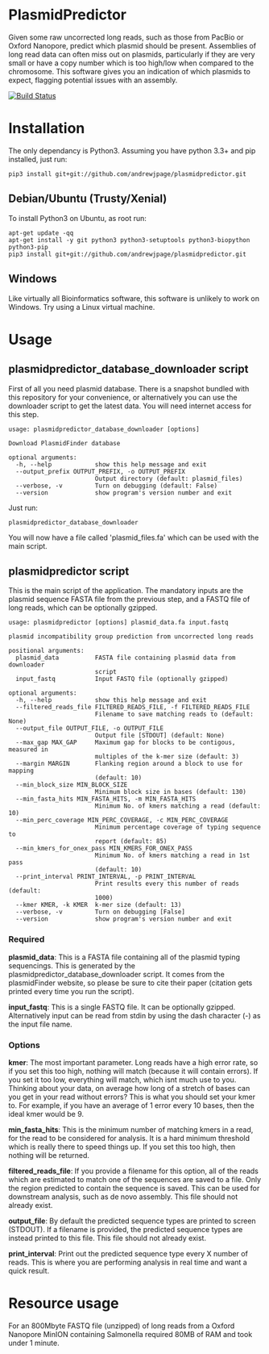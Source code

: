 # PlasmidPredictor
Given some raw uncorrected long reads, such as those from PacBio or Oxford Nanopore, predict which plasmid should be present.  Assemblies of long read data can often miss out on plasmids, particularly if they are very small or have a copy number which is too high/low when compared to the chromosome. This software gives you an indication of which plasmids to expect, flagging potential issues with an assembly.

[![Build Status](https://travis-ci.org/andrewjpage/plasmidpredictor.svg?branch=master)](https://travis-ci.org/andrewjpage/plasmidpredictor)

# Installation
The only dependancy is Python3. Assuming you have python 3.3+ and pip installed, just run:
```
pip3 install git+git://github.com/andrewjpage/plasmidpredictor.git
```

## Debian/Ubuntu (Trusty/Xenial)
To install Python3 on Ubuntu, as root run:
```
apt-get update -qq
apt-get install -y git python3 python3-setuptools python3-biopython python3-pip
pip3 install git+git://github.com/andrewjpage/plasmidpredictor.git
```

## Windows
Like virtually all Bioinformatics software, this software is unlikely to work on Windows. Try using a Linux virtual machine.

# Usage
## plasmidpredictor_database_downloader script
First of all you need plasmid database. There is a snapshot bundled with this repository for your convenience, or alternatively you can use the downloader script to get the latest data. You will need internet access for this step.

```
usage: plasmidpredictor_database_downloader [options]

Download PlasmidFinder database

optional arguments:
  -h, --help            show this help message and exit
  --output_prefix OUTPUT_PREFIX, -o OUTPUT_PREFIX
                        Output directory (default: plasmid_files)
  --verbose, -v         Turn on debugging (default: False)
  --version             show program's version number and exit
```

Just run:
```
plasmidpredictor_database_downloader 
```
You will now have a file called 'plasmid_files.fa' which can be used with the main script.

## plasmidpredictor script
This is the main script of the application. The mandatory inputs are the plasmid sequence FASTA file from the previous step, and a FASTQ file of long reads, which can be optionally gzipped.
```
usage: plasmidpredictor [options] plasmid_data.fa input.fastq

plasmid incompatibility group prediction from uncorrected long reads

positional arguments:
  plasmid_data          FASTA file containing plasmid data from downloader
                        script
  input_fastq           Input FASTQ file (optionally gzipped)

optional arguments:
  -h, --help            show this help message and exit
  --filtered_reads_file FILTERED_READS_FILE, -f FILTERED_READS_FILE
                        Filename to save matching reads to (default: None)
  --output_file OUTPUT_FILE, -o OUTPUT_FILE
                        Output file [STDOUT] (default: None)
  --max_gap MAX_GAP     Maximum gap for blocks to be contigous, measured in
                        multiples of the k-mer size (default: 3)
  --margin MARGIN       Flanking region around a block to use for mapping
                        (default: 10)
  --min_block_size MIN_BLOCK_SIZE
                        Minimum block size in bases (default: 130)
  --min_fasta_hits MIN_FASTA_HITS, -m MIN_FASTA_HITS
                        Minimum No. of kmers matching a read (default: 10)
  --min_perc_coverage MIN_PERC_COVERAGE, -c MIN_PERC_COVERAGE
                        Minimum percentage coverage of typing sequence to
                        report (default: 85)
  --min_kmers_for_onex_pass MIN_KMERS_FOR_ONEX_PASS
                        Minimum No. of kmers matching a read in 1st pass
                        (default: 10)
  --print_interval PRINT_INTERVAL, -p PRINT_INTERVAL
                        Print results every this number of reads (default:
                        1000)
  --kmer KMER, -k KMER  k-mer size (default: 13)
  --verbose, -v         Turn on debugging [False]
  --version             show program's version number and exit
```

### Required
__plasmid_data__: This is a FASTA file containing all of the plasmid typing sequencings. This is generated by the plasmidpredictor_database_downloader script. It comes from the plasmidFinder website, so please be sure to cite their paper (citation gets printed every time you run the script).

__input_fastq__: This is a single FASTQ file. It can be optionally gzipped. Alternatively input can be read from stdin by using the dash character (-) as the input file name.

### Options
__kmer__:  The most important parameter. Long reads have a high error rate, so if you set this too high, nothing will match (because it will contain errors). If you set it too low, everything will match, which isnt much use to you. Thinking about your data, on average how long of a stretch of bases can you get in your read without errors? This is what you should set your kmer to. For example, if you have an average of 1 error every 10 bases, then the ideal kmer would be 9.

__min_fasta_hits__: This is the minimum number of matching kmers in a read, for the read to be considered for analysis. It is a hard minimum threshold which is really there to speed things up. If you set this too high, then nothing will be returned.

__filtered_reads_file__: If you provide a filename for this option, all of the reads which are estimated to match one of the sequences are saved to a file. Only the region predicted to contain the sequence is saved. This can be used for downstream analysis, such as de novo assembly. This file should not already exist. 

__output_file__: By default the predicted sequence types are printed to screen (STDOUT). If a filename is provided, the predicted sequence types are instead printed to this file.  This file should not already exist. 

__print_interval__: Print out the predicted sequence type every X number of reads. This is where you are performing analysis in real time and want a quick result.

# Resource usage
For an 800Mbyte FASTQ file (unzipped) of long reads from a Oxford Nanopore MinION containing Salmonella required 80MB of RAM and took under 1 minute.


